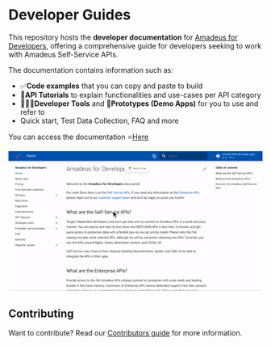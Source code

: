 # Developer Guides

This repository hosts the **developer documentation** for [Amadeus for Developers](https://developers.amadeus.com), offering a comprehensive guide for developers seeking to work with Amadeus Self-Service APIs.

The documentation contains information such as: 
- ✅**Code examples** that you can copy and paste to build 
- 📝**API Tutorials** to explain functionalities and use-cases per API category
- 👩🏻‍💻**Developer Tools** and 📱**Prototypes (Demo Apps)** for you to use and refer to
- Quick start, Test Data Collection, FAQ and more

You can access the documentation ⭐️[Here](https://amadeus4dev.github.io/developer-guides/)

![](docs/images/main.gif)

## Contributing

Want to contribute? Read our [Contributors guide](.github/contributing.md) for more information. 


